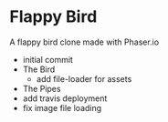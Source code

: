# Flappy Bird

A flappy bird clone made with Phaser.io

- initial commit
- The Bird
	- add file-loader for assets
- The Pipes
- add travis deployment
- fix image file loading
